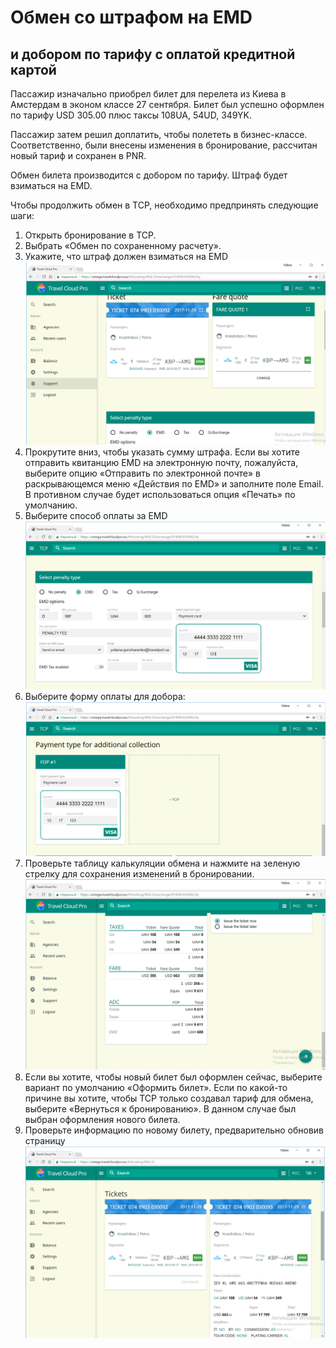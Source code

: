# Обмен со штрафом на EMD

## и добором по тарифу с оплатой кредитной картой

Пассажир изначально приобрел билет для перелета из Киева в Амстердам в эконом классе 27 сентября. Билет был успешно оформлен по тарифу USD 305.00 плюс таксы 108UA, 54UD, 349YK.

Пассажир затем решил доплатить, чтобы полететь в бизнес-классе. Соответственно, были внесены изменения в бронирование, рассчитан новый тариф и сохранен в PNR.

Обмен билета производится с добором по тарифу. Штраф будет взиматься на EMD.

Чтобы продолжить обмен в TCP, необходимо предпринять следующие шаги:

1. Открыть бронирование в TCP.
2. Выбрать «Обмен по сохраненному расчету».
3. Укажите, что штраф должен взиматься на EMD![](../.gitbook/assets/penaltytypeemd.png)
4. Прокрутите вниз, чтобы указать сумму штрафа. Если вы хотите отправить квитанцию EMD на электронную почту, пожалуйста, выберите опцию «Отправить по электронной почте» в раскрывающемся меню «Действия по EMD» и заполните поле Email. В противном случае будет использоваться опция «Печать» по умолчанию.
5. Выберите способ оплаты за EMD![](../.gitbook/assets/emdpaymentmethod.png)
6. Выберите форму оплаты для добора:![](../.gitbook/assets/adcpayment.png)
7. Проверьте таблицу калькуляции обмена и нажмите на зеленую стрелку для сохранения изменений в бронировании.![](../.gitbook/assets/adcemdnewfare.png)
8. Если вы хотите, чтобы новый билет был оформлен сейчас, выберите вариант по умолчанию «Оформить билет». Если по какой-то причине вы хотите, чтобы TCP только создавал тариф для обмена, выберите «Вернуться к бронированию». В данном случае был выбран оформления нового билета.
9. Проверьте информацию по новому билету, предварительно обновив страницу![](../.gitbook/assets/adcemd_success.png)

